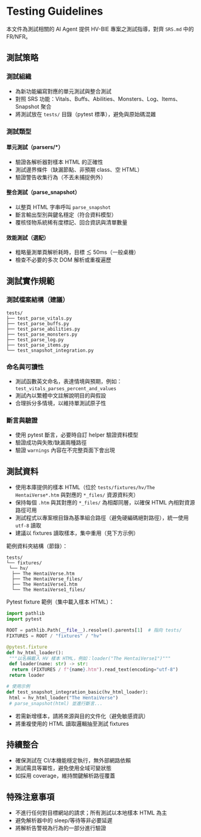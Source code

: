 # Testing Guidelines

本文件為測試相關的 AI Agent 提供 HV-BIE 專案之測試指導，對齊 `SRS.md` 中的 FR/NFR。

## 測試策略

### 測試組織

- 為新功能編寫對應的單元測試與整合測試
- 對照 SRS 功能：Vitals、Buffs、Abilities、Monsters、Log、Items、Snapshot 聚合
- 將測試放在 `tests/` 目錄（pytest 標準），避免與原始碼混雜

### 測試類型

#### 單元測試（parsers/*）

- 驗證各解析器對樣本 HTML 的正確性
- 測試邊界條件（缺漏節點、非預期 class、空 HTML）
- 驗證警告收集行為（不丟未捕捉例外）

#### 整合測試（parse_snapshot）

- 以整頁 HTML 字串呼叫 `parse_snapshot`
- 斷言輸出型別與鍵名穩定（符合資料模型）
- 覆核怪物系統稀有度標記、回合資訊與清單數量

#### 效能測試（選配）

- 粗略量測單頁解析耗時，目標 ≲ 50ms（一般桌機）
- 檢查不必要的多次 DOM 解析或重複遍歷

## 測試實作規範

### 測試檔案結構（建議）

```text
tests/
├── test_parse_vitals.py
├── test_parse_buffs.py
├── test_parse_abilities.py
├── test_parse_monsters.py
├── test_parse_log.py
├── test_parse_items.py
└── test_snapshot_integration.py
```

### 命名與可讀性

- 測試函數英文命名，表達情境與預期，例如：`test_vitals_parses_percent_and_values`
- 測試內以繁體中文註解說明目的與假設
- 合理拆分多情境，以維持單測試原子性

### 斷言與驗證

- 使用 pytest 斷言，必要時自訂 helper 驗證資料模型
- 驗證成功與失敗/缺漏兩種路徑
- 驗證 `warnings` 內容在不完整頁面下會出現

## 測試資料

- 使用本庫提供的樣本 HTML（位於 `tests/fixtures/hv/The HentaiVerse*.htm` 與對應的 `*_files/` 資源資料夾）
- 保持每個 `.htm` 與其對應的 `*_files/` 為相鄰同層，以確保 HTML 內相對資源路徑可用
- 測試程式以專案根目錄為基準組合路徑（避免硬編碼絕對路徑），統一使用 `utf-8` 讀取
- 建議以 fixtures 讀取樣本，集中重用（見下方示例）

範例資料夾結構（節錄）：

```text
tests/
└── fixtures/
 └── hv/
  ├── The HentaiVerse.htm
  ├── The HentaiVerse_files/
  ├── The HentaiVerse1.htm
  └── The HentaiVerse1_files/
```

Pytest fixture 範例（集中載入樣本 HTML）：

```python
import pathlib
import pytest

ROOT = pathlib.Path(__file__).resolve().parents[1]  # 指向 tests/
FIXTURES = ROOT / "fixtures" / "hv"

@pytest.fixture
def hv_html_loader():
 """以名稱載入 HV 樣本 HTML，例如：loader("The HentaiVerse1")"""
 def loader(name: str) -> str:
  return (FIXTURES / f"{name}.htm").read_text(encoding="utf-8")
 return loader

# 使用示例
def test_snapshot_integration_basic(hv_html_loader):
 html = hv_html_loader("The HentaiVerse")
 # parse_snapshot(html) 並進行斷言...
```

- 若需新增樣本，請將來源與目的文件化（避免敏感資訊）
- 將重複使用的 HTML 讀取邏輯抽至測試 fixtures

## 持續整合

- 確保測試在 CI/本機能穩定執行，無外部網路依賴
- 測試需具等冪性，避免使用全域可變狀態
- 如採用 coverage，維持關鍵解析路徑覆蓋

## 特殊注意事項

- 不進行任何對目標網站的請求；所有測試以本地樣本 HTML 為主
- 避免解析器中的 sleep/等待等非必要延遲
- 將解析告警視為行為的一部分進行驗證
